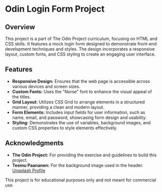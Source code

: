 # Odin Login Form Project

## Overview

This project is a part of The Odin Project curriculum, focusing on HTML and CSS skills. It features a mock login form designed to demonstrate front-end development techniques and styles. The design incorporates a responsive layout, custom fonts, and CSS styling to create an engaging user interface.

## Features

- **Responsive Design:** Ensures that the web page is accessible across various devices and screen sizes.
- **Custom Fonts:** Uses the "Norse" font to enhance the visual appeal of the titles.
- **Grid Layout:** Utilizes CSS Grid to arrange elements in a structured manner, providing a clean and modern layout.
- **Form Elements:** Includes input fields for user information, such as name, email, and password, showcasing form design and usability.
- **Styling:** Demonstrates the use of variables, background images, and custom CSS properties to style elements effectively.

## Acknowledgments

- **The Odin Project:** For providing the exercise and guidelines to build this project.
- **Teemu Paananen:** For the background image used in the header. [Unsplash Profile](https://unsplash.com/@xteemu)

This project is for educational purposes only and not meant for commercial use.